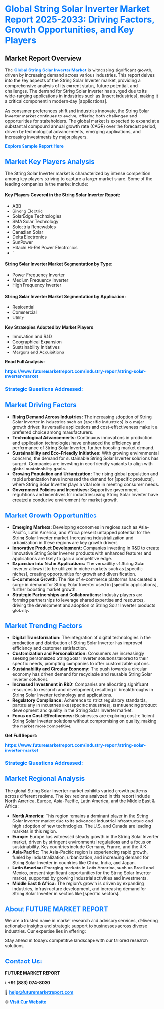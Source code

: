 <h1 style="color: #007BFF;">Global String Solar Inverter Market Report 2025-2033: Driving Factors, Growth Opportunities, and Key Players</h1>

<section id="overview">
<h2>Market Report Overview</h2>
<p>The <a href="https://www.futuremarketreport.com/industry-report/string-solar-inverter-market" style="color: #007BFF; text-decoration: none;"><strong>Global String Solar Inverter Market</strong></a> is witnessing significant growth, driven by increasing demand across various industries. This report delves into the key aspects of the String Solar Inverter market, providing a comprehensive analysis of its current status, future potential, and challenges. The demand for String Solar Inverter has surged due to its wide-ranging applications in industries such as [insert industries], making it a critical component in modern-day [applications].</p>
<p>As consumer preferences shift and industries innovate, the String Solar Inverter market continues to evolve, offering both challenges and opportunities for stakeholders. The global market is expected to expand at a substantial compound annual growth rate (CAGR) over the forecast period, driven by technological advancements, emerging applications, and increasing investments by major players.</p>
</section>

<section id="overview">
<p><a href="https://www.futuremarketreport.com/request-sample/reportId=82082" style="color: #007BFF; text-decoration: none;"><strong>Explore Sample Report Here</strong></a></p>
</section>

<section id="key-players">
<h2 style="color: #007BFF;">Market Key Players Analysis</h2>
<p>The String Solar Inverter market is characterized by intense competition among key players striving to capture a larger market share. Some of the leading companies in the market include:</p>
<h4>Key Players Covered in the String Solar Inverter Report:</h4>
<ul><li>ABB</li><li>Sineng Electric</li><li>SolarEdge Technologies</li><li>SMA Solar Technology</li><li>Solectria Renewables</li><li>Canadian Solar</li><li>Delta Electronics</li><li>SunPower</li><li>Hitachi Hi-Rel Power Electronics</li><li>`</li></ul>
<h4>String Solar Inverter Market Segmentation by Type:</h4>
<ul><li>Power Frequency Inverter</li><li>Medium Frequency Inverter</li><li>High Frequency Inverter</li></ul>

<h4>String Solar Inverter Market Segmentation by Application:</h4>
<ul><li>Residential</li><li>Commercial</li><li>Utility</li></ul>
<p><strong>Key Strategies Adopted by Market Players:</strong></p>
<ul>
<li>Innovation and R&D</li>
<li>Geographical Expansion</li>
<li>Sustainability Initiatives</li>
<li>Mergers and Acquisitions</li>
</ul>
</section>

<section>
<p><strong>Read Full Analysis: </strong></p><a href="https://www.futuremarketreport.com/industry-report/string-solar-inverter-market" style="color: #007BFF; text-decoration: none;"><strong>https://www.futuremarketreport.com/industry-report/string-solar-inverter-market</strong></a>
<h3 style="color: #007BFF;">Strategic Questions Addressed:</h3>
</section>

<section id="driving-factors">
<h2 style="color: #007BFF;">Market Driving Factors</h2>
<ul>
<li><strong>Rising Demand Across Industries:</strong> The increasing adoption of String Solar Inverter in industries such as [specific industries] is a major growth driver. Its versatile applications and cost-effectiveness make it a preferred choice among manufacturers.</li>
<li><strong>Technological Advancements:</strong> Continuous innovations in production and application technologies have enhanced the efficiency and performance of String Solar Inverter, further boosting market demand.</li>
<li><strong>Sustainability and Eco-Friendly Initiatives:</strong> With growing environmental concerns, the demand for sustainable String Solar Inverter solutions has surged. Companies are investing in eco-friendly variants to align with global sustainability goals.</li>
<li><strong>Growing Population and Urbanization:</strong> The rising global population and rapid urbanization have increased the demand for [specific products], where String Solar Inverter plays a vital role in meeting consumer needs.</li>
<li><strong>Government Policies and Incentives:</strong> Supportive government regulations and incentives for industries using String Solar Inverter have created a conducive environment for market growth.</li>
</ul>
</section>

<section id="growth-opportunities">
<h2 style="color: #007BFF;">Market Growth Opportunities</h2>
<ul>
<li><strong>Emerging Markets:</strong> Developing economies in regions such as Asia-Pacific, Latin America, and Africa present untapped potential for the String Solar Inverter market. Increasing industrialization and urbanization in these regions are key growth drivers.</li>
<li><strong>Innovative Product Development:</strong> Companies investing in R&D to create innovative String Solar Inverter products with enhanced features and applications are likely to gain a competitive edge.</li>
<li><strong>Expansion into Niche Applications:</strong> The versatility of String Solar Inverter allows it to be utilized in niche markets such as [specific niches], creating opportunities for growth and diversification.</li>
<li><strong>E-commerce Growth:</strong> The rise of e-commerce platforms has created a surge in demand for String Solar Inverter used in [specific applications], further boosting market growth.</li>
<li><strong>Strategic Partnerships and Collaborations:</strong> Industry players are forming partnerships to leverage shared expertise and resources, driving the development and adoption of String Solar Inverter products globally.</li>
</ul>
</section>

<section id="trending-factors">
<h2 style="color: #007BFF;">Market Trending Factors</h2>
<ul>
<li><strong>Digital Transformation:</strong> The integration of digital technologies in the production and distribution of String Solar Inverter has improved efficiency and customer satisfaction.</li>
<li><strong>Customization and Personalization:</strong> Consumers are increasingly seeking personalized String Solar Inverter solutions tailored to their specific needs, prompting companies to offer customizable options.</li>
<li><strong>Sustainability and Circular Economy:</strong> The push towards a circular economy has driven demand for recyclable and reusable String Solar Inverter solutions.</li>
<li><strong>Increased Investment in R&D:</strong> Companies are allocating significant resources to research and development, resulting in breakthroughs in String Solar Inverter technology and applications.</li>
<li><strong>Regulatory Compliance:</strong> Adherence to strict regulatory standards, particularly in industries like [specific industries], is influencing product development and quality in the String Solar Inverter market.</li>
<li><strong>Focus on Cost-Effectiveness:</strong> Businesses are exploring cost-efficient String Solar Inverter solutions without compromising on quality, making the market more competitive.</li>
</ul>
</section>

<section>
<p><strong>Get Full Report: </strong></p><a href="https://www.futuremarketreport.com/industry-report/string-solar-inverter-market" style="color: #007BFF; text-decoration: none;"><strong>https://www.futuremarketreport.com/industry-report/string-solar-inverter-market</strong></a>
<h3 style="color: #007BFF;">Strategic Questions Addressed:</h3>
</section>


<section id="regional-analysis">
<h2 style="color: #007BFF;">Market Regional Analysis</h2>
<p>The global String Solar Inverter market exhibits varied growth patterns across different regions. The key regions analyzed in this report include North America, Europe, Asia-Pacific, Latin America, and the Middle East & Africa:</p>
<ul>
<li><strong>North America:</strong> This region remains a dominant player in the String Solar Inverter market due to its advanced industrial infrastructure and high adoption of new technologies. The U.S. and Canada are leading markets in this region.</li>
<li><strong>Europe:</strong> Europe has witnessed steady growth in the String Solar Inverter market, driven by stringent environmental regulations and a focus on sustainability. Key countries include Germany, France, and the U.K.</li>
<li><strong>Asia-Pacific:</strong> The Asia-Pacific region is experiencing rapid growth, fueled by industrialization, urbanization, and increasing demand for String Solar Inverter in countries like China, India, and Japan.</li>
<li><strong>Latin America:</strong> Emerging markets in Latin America, such as Brazil and Mexico, present significant opportunities for the String Solar Inverter market, supported by growing industrial activities and investments.</li>
<li><strong>Middle East & Africa:</strong> The region’s growth is driven by expanding industries, infrastructure development, and increasing demand for String Solar Inverter in sectors like [specific sectors].</li>
</ul>
</section>

<footer>
<h2 style="color: #007BFF;">About FUTURE MARKET REPORT</h2>
<p>We are a trusted name in market research and advisory services, delivering actionable insights and strategic support to businesses across diverse industries. Our expertise lies in offering:</p>

<p>Stay ahead in today’s competitive landscape with our tailored research solutions.</p>

<h2 style="color: #007BFF;">Contact Us:</h2>
<p><strong>FUTURE MARKET REPORT</strong></p>
<p>📞 <strong>+91 (883) 074-8030</strong></p>
<p>📧 <strong><a href="mailto:help@futuremarketreport.com" style="color: #007BFF;">help@futuremarketreport.com</a></strong></p>
<p>🌐 <strong><a href="https://www.futuremarketreport.com/" style="color: #007BFF;">Visit Our Website</a></strong></p>
</footer>